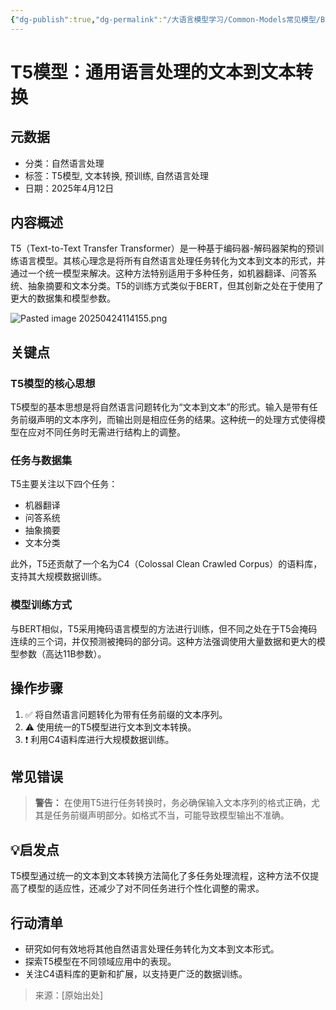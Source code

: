```yaml
---
{"dg-publish":true,"dg-permalink":"/大语言模型学习/Common-Models常见模型/BERT及其变体/T5","dg-home":false,"dg-description":"在此输入笔记的描述","dg-hide":false,"dg-hide-title":false,"dg-show-backlinks":true,"dg-show-local-graph":true,"dg-show-inline-title":true,"dg-pinned":false,"dg-passphrase":"在此输入访问密码","dg-enable-mathjax":false,"dg-enable-mermaid":false,"dg-enable-uml":false,"dg-note-icon":0,"dg-enable-dataview":false,"tags":["NLP"],"permalink":"/大语言模型学习/Common-Models常见模型/BERT及其变体/T5/","dgShowBacklinks":true,"dgShowLocalGraph":true,"dgShowInlineTitle":true,"dgPassFrontmatter":true,"noteIcon":0,"created":"2025-04-24T11:41:40.987+08:00","updated":"2025-04-24T11:41:57.243+08:00"}
---
```




# T5模型：通用语言处理的文本到文本转换

## 元数据
- 分类：自然语言处理
- 标签：T5模型, 文本转换, 预训练, 自然语言处理
- 日期：2025年4月12日


## 内容概述
T5（Text-to-Text Transfer Transformer）是一种基于编码器-解码器架构的预训练语言模型。其核心理念是将所有自然语言处理任务转化为文本到文本的形式，并通过一个统一模型来解决。这种方法特别适用于多种任务，如机器翻译、问答系统、抽象摘要和文本分类。T5的训练方式类似于BERT，但其创新之处在于使用了更大的数据集和模型参数。

![Pasted image 20250424114155.png](/img/user/%E9%99%84%E4%BB%B6/Pasted%20image%2020250424114155.png)


## 关键点

### T5模型的核心思想
T5模型的基本思想是将自然语言问题转化为“文本到文本”的形式。输入是带有任务前缀声明的文本序列，而输出则是相应任务的结果。这种统一的处理方式使得模型在应对不同任务时无需进行结构上的调整。


### 任务与数据集
T5主要关注以下四个任务：
- 机器翻译
- 问答系统
- 抽象摘要
- 文本分类

此外，T5还贡献了一个名为C4（Colossal Clean Crawled Corpus）的语料库，支持其大规模数据训练。


### 模型训练方式
与BERT相似，T5采用掩码语言模型的方法进行训练，但不同之处在于T5会掩码连续的三个词，并仅预测被掩码的部分词。这种方法强调使用大量数据和更大的模型参数（高达11B参数）。


## 操作步骤
1. ✅ 将自然语言问题转化为带有任务前缀的文本序列。
2. ⚠ 使用统一的T5模型进行文本到文本转换。
3. ❗ 利用C4语料库进行大规模数据训练。


## 常见错误
> **警告：**
> 在使用T5进行任务转换时，务必确保输入文本序列的格式正确，尤其是任务前缀声明部分。如格式不当，可能导致模型输出不准确。


## 💡启发点
T5模型通过统一的文本到文本转换方法简化了多任务处理流程，这种方法不仅提高了模型的适应性，还减少了对不同任务进行个性化调整的需求。


## 行动清单
- 研究如何有效地将其他自然语言处理任务转化为文本到文本形式。
- 探索T5模型在不同领域应用中的表现。
- 关注C4语料库的更新和扩展，以支持更广泛的数据训练。

> 来源：[原始出处]

